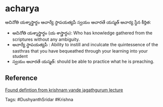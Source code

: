# acharya


ఆచినోతి యశ్శాస్త్రార్థం ఆచార్యే స్థాపయత్యపీ స్వయం ఆచారతే యస్మత్ ఆచార్య స్థేన కీర్తిత:

- ఆచినోతి యశ్శాస్త్రార్థం (య శాస్త్రార్ధం): Who has knowledge gathered from the scriptures without any ambiguity.
- ఆచార్యే స్థాపయత్యపీ : Ability to instill and inculcate the quintessence of the sasthras that you have bequeathed through your learning into your student
- స్వయం ఆచారతే యస్మత్: should be able to practice what he is preaching.

## Reference

[Found defintion from krishnam vande jagathgurum lecture](https://youtu.be/UFi-bLF65mA?t=571)

Tags: #DushyanthSridar #Krishna